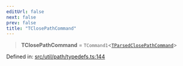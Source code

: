 ```yaml
---
editUrl: false
next: false
prev: false
title: "TClosePathCommand"
---
```


> **TClosePathCommand** = `TCommand1`\<[`TParsedClosePathCommand`](/api/type-aliases/tparsedclosepathcommand/)\>

Defined in: [src/util/path/typedefs.ts:144](https://github.com/fabricjs/fabric.js/blob/977f797255d8c56b5b68360b0d45bed33697d2e8/src/util/path/typedefs.ts#L144)
